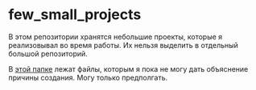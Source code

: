 # few_small_projects
 В этом репозитории хранятся небольшие проекты, которые я реализовывал во время работы. Их нельзя выделить в отдельный большой репозиторий.

В [этой папке](whithout_explanation/) лежат файлы, которым я пока не могу дать объяснение причины создания. Могу только предполгать.

